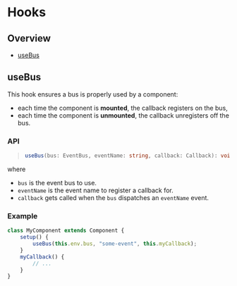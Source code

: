 # Hooks

## Overview

-   [useBus](#usebus)

## useBus

This hook ensures a bus is properly used by a component:

-   each time the component is **mounted**, the callback registers on the bus,
-   each time the component is **unmounted**, the callback unregisters off the bus.

### API

> ```ts
> useBus(bus: EventBus, eventName: string, callback: Callback): void
> ```

where

-   `bus` is the event bus to use.
-   `eventName` is the event name to register a callback for.
-   `callback` gets called when the `bus` dispatches an `eventName` event.

### Example

```js
class MyComponent extends Component {
    setup() {
        useBus(this.env.bus, "some-event", this.myCallback);
    }
    myCallback() {
        // ...
    }
}
```
